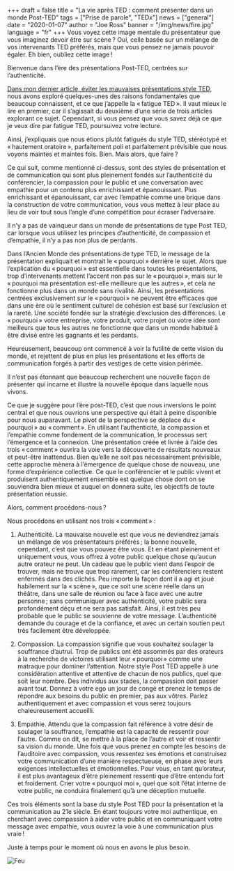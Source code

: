 +++
draft = false
title = "La vie après TED : comment présenter dans un monde Post-TED"
tags = ["Prise de parole", "TEDx"]
news = ["general"]
date = "2020-01-07"
author = "Joe Ross"
banner = "/img/news/fire.jpg"
language = "fr"
+++
Vous voyez cette image mentale du présentateur que vous imaginez devoir être sur scène ? Oui, celle basée sur un mélange de vos intervenants TED préférés, mais que vous pensez ne jamais pouvoir égaler. Eh bien, oubliez cette image !

Bienvenue dans l’ère des présentations Post-TED, centrées sur l’authenticité.

[Dans mon dernier article, éviter les mauvaises présentations style TED](/news/2019-10-29-eviter-les-mauvaises-presentations-style-ted/), nous avons exploré quelques-unes des raisons fondamentales que beaucoup connaissent, et ce que j’appelle la « fatigue TED ». Il vaut mieux le lire en premier, car il s’agissait du deuxième d’une série de trois articles explorant ce sujet. Cependant, si vous pensez que vous savez déjà ce que je veux dire par fatigue TED, poursuivez votre lecture.

Ainsi, j’expliquais que nous étions plutôt fatigués du style TED, stéréotypé et « hautement oratoire », parfaitement poli et parfaitement prévisible que nous voyons maintes et maintes fois. Bien. Mais alors, que faire ?

Ce qui suit, comme mentionné ci-dessus, sont des styles de présentation et de communication qui sont plus pleinement fondés sur l’authenticité du conférencier, la compassion pour le public et une conversation avec empathie pour un contenu plus enrichissant et épanouissant. Plus enrichissant et épanouissant, car avec l’empathie comme une brique dans la construction de votre communication, vous vous mettez à leur place au lieu de voir tout sous l’angle d’une compétition pour écraser l’adversaire.

Il n’y a pas de vainqueur dans un monde de présentations de type Post TED, car lorsque vous utilisez les principes d’authenticité, de compassion et d’empathie, il n’y a pas non plus de perdants.

Dans l’Ancien Monde des présentations de type TED, le message de la présentation expliquait et montrait le « pourquoi » derrière le sujet. Alors que l’explication du « pourquoi » est essentielle dans toutes les présentations, trop d’intervenants mettent l’accent non pas sur le « pourquoi », mais sur le « pourquoi ma présentation est-elle meilleure que les autres », et cela ne fonctionne plus dans un monde sans rivalité. Ainsi, les présentations centrées exclusivement sur le « pourquoi » ne peuvent être efficaces que dans une ère où le sentiment culturel de cohésion est basé sur l’exclusion et la rareté. Une société fondée sur la stratégie d’exclusion des différences. Le « pourquoi » votre entreprise, votre produit, votre projet ou votre idée sont meilleurs que tous les autres ne fonctionne que dans un monde habitué à être divisé entre les gagnants et les perdants.

Heureusement, beaucoup ont commencé à voir la futilité de cette vision du monde, et rejettent de plus en plus les présentations et les efforts de communication forgés à partir des vestiges de cette vision périmée.

Il n’est pas étonnant que beaucoup recherchent une nouvelle façon de présenter qui incarne et illustre la nouvelle époque dans laquelle nous vivons.

Ce que je suggère pour l’ère post-TED, c’est que nous inversions le point central et que nous ouvrions une perspective qui était à peine disponible pour nous auparavant. Le pivot de la perspective se déplace du « pourquoi » au « comment ». En utilisant l’authenticité, la compassion et l’empathie comme fondement de la communication, le processus sert l’émergence et la connexion. Une présentation créée et livrée à l’aide des trois « comment » ouvrira la voie vers la découverte de résultats nouveaux et peut-être inattendus. Bien qu’elle ne soit pas nécessairement prévisible, cette approche mènera à l’émergence de quelque chose de nouveau, une forme d’expérience collective. Ce que le conférencier et le public vivent et produisent authentiquement ensemble est quelque chose dont on se souviendra bien mieux et auquel on donnera suite, les objectifs de toute présentation réussie.

Alors, comment procédons-nous ?

Nous procédons en utilisant nos trois « comment » :

1. Authenticité. La mauvaise nouvelle est que vous ne deviendrez jamais un mélange de vos présentateurs préférés ; la bonne nouvelle, cependant, c’est que vous pouvez être vous. Et en étant pleinement et uniquement vous, vous offrez à votre public quelque chose qu’aucun autre orateur ne peut. Un cadeau que le public vient dans l’espoir de trouver, mais ne trouve que trop rarement, car les conférenciers restent enfermés dans des clichés. Peu importe la façon dont il a agi et joué habilement sur la « scène », que ce soit une scène réelle dans un théâtre, dans une salle de réunion ou face à face avec une autre personne ; sans communiquer avec authenticité, votre public sera profondément déçu et ne sera pas satisfait. Ainsi, il est très peu probable que le public se souvienne de votre message. L’authenticité demande du courage et de la confiance, et avec un certain soutien peut très facilement être développée.

2. Compassion. La compassion signifie que vous souhaitez soulager la souffrance d’autrui. Trop de publics ont été assommés par des orateurs à la recherche de victoires utilisant leur « pourquoi » comme une matraque pour dominer l’attention. Notre style Post TED appelle à une considération attentive et attentive de chacun de nos publics, quel que soit leur nombre. Des individus aux stades, la compassion doit passer avant tout. Donnez à votre ego un jour de congé et prenez le temps de répondre aux besoins du public en premier, pas aux vôtres. Parlez authentiquement et avec compassion et vous serez toujours chaleureusement accueilli.

3. Empathie. Attendu que la compassion fait référence à votre désir de soulager la souffrance, l’empathie est la capacité de ressentir pour l’autre. Comme on dit, se mettre à la place de l’autre et voir et ressentir sa vision du monde. Une fois que vous prenez en compte les besoins de l’auditoire avec compassion, vous ressentez ses émotions et construisez votre communication d’une manière respectueuse, en phase avec leurs exigences intellectuelles et émotionnelles. Pour vous, en tant qu’orateur, il est plus avantageux d’être pleinement ressenti que d’être entendu fort et froidement. Crier votre « pourquoi moi », quel que soit l’état interne de votre public, ne conduira finalement qu’à une déception mutuelle.

Ces trois éléments sont la base du style Post TED pour la présentation et la communication au 21e siècle. En étant toujours votre moi authentique, en cherchant avec compassion à aider votre public et en communiquant votre message avec empathie, vous ouvrez la voie à une communication plus vraie !

Juste à temps pour le moment où nous en avons le plus besoin.

![Feu](/img/news/fire.jpg)